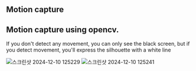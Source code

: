 ## Motion capture

Motion capture using opencv.
---
If you don't detect any movement, you can only see the black screen, but if you detect movement, you'll express the silhouette with a white line

![스크린샷 2024-12-10 125229](https://github.com/user-attachments/assets/8341f86a-5b49-4c17-b13b-2ecce660a3d9)
![스크린샷 2024-12-10 125241](https://github.com/user-attachments/assets/93555048-fd3f-44b4-91fb-15df56be7a01)
